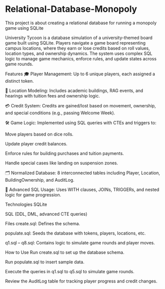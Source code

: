 # Relational-Database-Monopoly
This project is about creating a relational database for running a monopoly game using SQLite

University Tycoon is a database simulation of a university-themed board game built using SQLite. Players navigate a game board representing campus locations, where they earn or lose credits based on roll values, location types, and ownership dynamics. The system uses complex SQL logic to manage game mechanics, enforce rules, and update states across game rounds.

Features
🎓 Player Management: Up to 6 unique players, each assigned a distinct token.

🏢 Location Modeling: Includes academic buildings, RAG events, and hearings with tuition fees and ownership logic.

💳 Credit System: Credits are gained/lost based on movement, ownership, and special conditions (e.g., passing Welcome Week).

🛠️ Game Logic: Implemented using SQL queries with CTEs and triggers to:

Move players based on dice rolls.

Update player credit balances.

Enforce rules for building purchases and tuition payments.

Handle special cases like landing on suspension zones.

🗂️ Normalized Database: 8 interconnected tables including Player, Location, BuildingOwnership, and AuditLog.

🧠 Advanced SQL Usage: Uses WITH clauses, JOINs, TRIGGERs, and nested logic for game progression.

Technologies
SQLite

SQL (DDL, DML, advanced CTE queries)

Files
create.sql: Defines the schema.

populate.sql: Seeds the database with tokens, players, locations, etc.

q1.sql – q8.sql: Contains logic to simulate game rounds and player moves.

How to Use
Run create.sql to set up the database schema.

Run populate.sql to insert sample data.

Execute the queries in q1.sql to q5.sql to simulate game rounds.

Review the AuditLog table for tracking player progress and credit changes.

